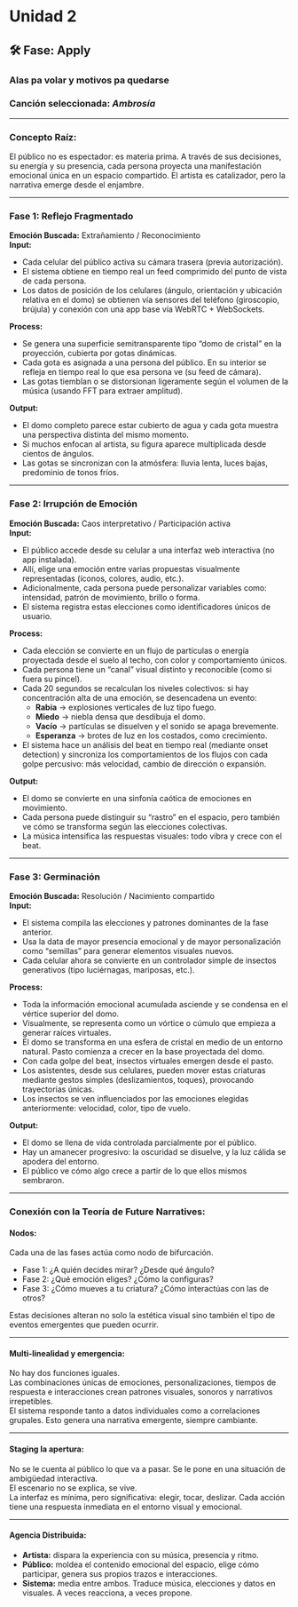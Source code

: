 # Unidad 2


## 🛠 Fase: Apply

### Alas pa volar y motivos pa quedarse  
### Canción seleccionada: *Ambrosía*

---

### Concepto Raíz:  
El público no es espectador: es materia prima. A través de sus decisiones, su energía y su presencia, cada persona proyecta una manifestación emocional única en un espacio compartido. El artista es catalizador, pero la narrativa emerge desde el enjambre.

---

### Fase 1: Reflejo Fragmentado  
**Emoción Buscada:** Extrañamiento / Reconocimiento  
**Input:**  
- Cada celular del público activa su cámara trasera (previa autorización).  
- El sistema obtiene en tiempo real un feed comprimido del punto de vista de cada persona.  
- Los datos de posición de los celulares (ángulo, orientación y ubicación relativa en el domo) se obtienen vía sensores del teléfono (giroscopio, brújula) y conexión con una app base vía WebRTC + WebSockets.  

**Process:**  
- Se genera una superficie semitransparente tipo “domo de cristal” en la proyección, cubierta por gotas dinámicas.  
- Cada gota es asignada a una persona del público. En su interior se refleja en tiempo real lo que esa persona ve (su feed de cámara).  
- Las gotas tiemblan o se distorsionan ligeramente según el volumen de la música (usando FFT para extraer amplitud).  

**Output:**  
- El domo completo parece estar cubierto de agua y cada gota muestra una perspectiva distinta del mismo momento.  
- Si muchos enfocan al artista, su figura aparece multiplicada desde cientos de ángulos.  
- Las gotas se sincronizan con la atmósfera: lluvia lenta, luces bajas, predominio de tonos fríos.  

---

### Fase 2: Irrupción de Emoción  
**Emoción Buscada:** Caos interpretativo / Participación activa  
**Input:**  
- El público accede desde su celular a una interfaz web interactiva (no app instalada).  
- Allí, elige una emoción entre varias propuestas visualmente representadas (íconos, colores, audio, etc.).  
- Adicionalmente, cada persona puede personalizar variables como: intensidad, patrón de movimiento, brillo o forma.  
- El sistema registra estas elecciones como identificadores únicos de usuario.  

**Process:**  
- Cada elección se convierte en un flujo de partículas o energía proyectada desde el suelo al techo, con color y comportamiento únicos.  
- Cada persona tiene un “canal” visual distinto y reconocible (como si fuera su pincel).  
- Cada 20 segundos se recalculan los niveles colectivos: si hay concentración alta de una emoción, se desencadena un evento:  
  - **Rabia** → explosiones verticales de luz tipo fuego.  
  - **Miedo** → niebla densa que desdibuja el domo.  
  - **Vacío** → partículas se disuelven y el sonido se apaga brevemente.  
  - **Esperanza** → brotes de luz en los costados, como crecimiento.  
- El sistema hace un análisis del beat en tiempo real (mediante onset detection) y sincroniza los comportamientos de los flujos con cada golpe percusivo: más velocidad, cambio de dirección o expansión.  

**Output:**  
- El domo se convierte en una sinfonía caótica de emociones en movimiento.  
- Cada persona puede distinguir su “rastro” en el espacio, pero también ve cómo se transforma según las elecciones colectivas.  
- La música intensifica las respuestas visuales: todo vibra y crece con el beat.

---

### Fase 3: Germinación  
**Emoción Buscada:** Resolución / Nacimiento compartido  
**Input:**  
- El sistema compila las elecciones y patrones dominantes de la fase anterior.  
- Usa la data de mayor presencia emocional y de mayor personalización como “semillas” para generar elementos visuales nuevos.  
- Cada celular ahora se convierte en un controlador simple de insectos generativos (tipo luciérnagas, mariposas, etc.).  

**Process:**  
- Toda la información emocional acumulada asciende y se condensa en el vértice superior del domo.  
- Visualmente, se representa como un vórtice o cúmulo que empieza a generar raíces virtuales.  
- El domo se transforma en una esfera de cristal en medio de un entorno natural. Pasto comienza a crecer en la base proyectada del domo.  
- Con cada golpe del beat, insectos virtuales emergen desde el pasto.  
- Los asistentes, desde sus celulares, pueden mover estas criaturas mediante gestos simples (deslizamientos, toques), provocando trayectorias únicas.  
- Los insectos se ven influenciados por las emociones elegidas anteriormente: velocidad, color, tipo de vuelo.  

**Output:**  
- El domo se llena de vida controlada parcialmente por el público.  
- Hay un amanecer progresivo: la oscuridad se disuelve, y la luz cálida se apodera del entorno.  
- El público ve cómo algo crece a partir de lo que ellos mismos sembraron.

---

### Conexión con la Teoría de Future Narratives:

#### Nodos:  
Cada una de las fases actúa como nodo de bifurcación.  
- Fase 1: ¿A quién decides mirar? ¿Desde qué ángulo?  
- Fase 2: ¿Qué emoción eliges? ¿Cómo la configuras?  
- Fase 3: ¿Cómo mueves a tu criatura? ¿Cómo interactúas con las de otros?

Estas decisiones alteran no solo la estética visual sino también el tipo de eventos emergentes que pueden ocurrir.

---

#### Multi-linealidad y emergencia:  
No hay dos funciones iguales.  
Las combinaciones únicas de emociones, personalizaciones, tiempos de respuesta e interacciones crean patrones visuales, sonoros y narrativos irrepetibles.  
El sistema responde tanto a datos individuales como a correlaciones grupales. Esto genera una narrativa emergente, siempre cambiante.

---

#### Staging la apertura:  
No se le cuenta al público lo que va a pasar. Se le pone en una situación de ambigüedad interactiva.  
El escenario no se explica, se vive.  
La interfaz es mínima, pero significativa: elegir, tocar, deslizar. Cada acción tiene una respuesta inmediata en el entorno visual y emocional.

---

#### Agencia Distribuida:  
- **Artista:** dispara la experiencia con su música, presencia y ritmo.  
- **Público:** moldea el contenido emocional del espacio, elige cómo participar, genera sus propios trazos e interacciones.  
- **Sistema:** media entre ambos. Traduce música, elecciones y datos en visuales. A veces reacciona, a veces propone.  
